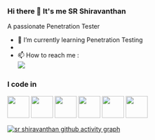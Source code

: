 ### Hi there 👋 It's me SR Shiravanthan

A passionate Penetration Tester
- 🌱 I’m currently learning Penetration Testing
- 
- 📫 How to reach me :
<br />[<img src="https://img.shields.io/badge/LinkedIn-0077B5?style=for-the-badge&logo=linkedin&logoColor=white" />](https://www.linkedin.com/in/sr-shiravanthan-192947214/)

### I code in
<img height="50" width="50" src="https://img.icons8.com/color/48/000000/c-programming.png" /> <img height="50" width="50" src="https://img.icons8.com/color/48/000000/c-plus-plus-logo.png" /> <img height="50" width="50" src="https://img.icons8.com/color/48/000000/python.png" /> <img height="50" width="50" src="https://img.icons8.com/color/48/000000/html-5.png" /> <img height="50" width="50" src="https://img.icons8.com/color/48/000000/css3.png" /> <img height="50" width="50" src="https://img.icons8.com/color/48/000000/mysql-logo.png"/>

[![sr shiravanthan github activity graph](https://github-readme-activity-graph.vercel.app/graph?username=srshiravanthan&bg_color=0a0002&color=ecdfeb&line=1cf000&point=e3edde&area=true&hide_border=true)](https://github.com/ashutosh00710/github-readme-activity-graph)
